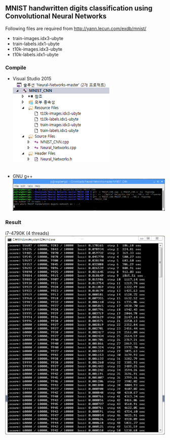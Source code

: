 ## MNIST handwritten digits classification using Convolutional Neural Networks
Following files are required from http://yann.lecun.com/exdb/mnist/
  - train-images.idx3-ubyte
  - train-labels.idx1-ubyte
  - t10k-images.idx3-ubyte
  - t10k-labels.idx1-ubyte

### Compile
- Visual Studio 2015</br>
![VS_2015](/MNIST_CNN/screenshot/VS_2015.png)</br></br>

- GNU g++</br>
![g++](/MNIST_CNN/screenshot/g++.png)</br>

### Result
i7-4790K (4 threads)</br>
![result](/MNIST_CNN/screenshot/MNIST_CNN.png)</br>
